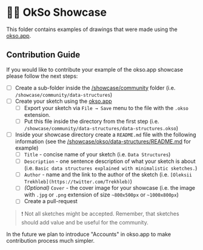 # ✍🏻 OkSo Showcase

This folder contains examples of drawings that were made using the [okso.app](https://okso.app).

## Contribution Guide

If you would like to contribute your example of the okso.app showcase please follow the next steps:

- [ ] Create a sub-folder inside the [/showcase/community](./community/) folder (i.e. `/showcase/community/data-structures`)
- [ ] Create your sketch using the [okso.app](https://okso.app)
  - [ ] Export your sketch via `File → Save` menu to the file with the `.okso` extension.
  - [ ] Put this file inside the directory from the first step (i.e. `/showcase/community/data-structures/data-structures.okso`)
- [ ] Inside your showcase directory create a `README.md` file with the following information (see the [/showcase/okso/data-structures/README.md](./okso/data-structures/README.md) for example)
  - [ ] `Title` - concise name of your sketch (i.e. `Data Structures`)
  - [ ] `Description` - one sentence description of what your sketch is about (i.e. `Basic data structures explained with minimalistic sketches.`)
  - [ ] `Author` - name and the link to the author of the sketch (i.e. `[Oleksii Trekhleb](https://twitter.com/Trekhleb)`)
  - [ ] _(Optional)_ `Cover` - the cover image for your showcase (i.e. the image with `.jpg` or `.png` extension of size `~800x500px` or `~1000x800px`)
  - [ ] Create a pull-request

> ❗️ Not all sketches might be accepted. Remember, that sketches should add value and be useful for the community.

In the future we plan to introduce "Accounts" in okso.app to make contribution process much simpler. 
